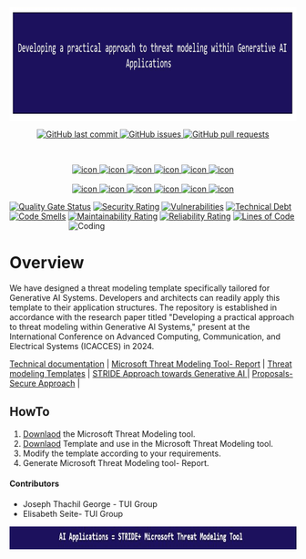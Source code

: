 <p align="center">
	<a href="https://github.com/Joseph-TUI/Threat-modeling-within-Generative-AI-Systems">
		<img align="center" alt="Threat modeling-Security Practices" src="/Pic/main.JPG" height="200">
	</a>

<p align="center">
	<a href="https://github.com/Joseph-TUI/Threat-modeling-within-Generative-AI-Systems/commits/master">
    <img src="https://img.shields.io/github/last-commit/Joseph-TUI/Threat-modeling-within-Generative-AI-Systems.svg?style=flat-square&logo=github&logoColor=white"
         alt="GitHub last commit">
    <a href="https://github.com/Joseph-TUI/Threat-modeling-within-Generative-AI-Systems/issues">
    <img src="https://img.shields.io/github/issues-raw/Joseph-TUI/Threat-modeling-within-Generative-AI-Systems.svg?style=flat-square&logo=github&logoColor=white"
         alt="GitHub issues">
    <a href="https://github.com/Joseph-TUI/Threat-modeling-within-Generative-AI-Systems/pulls">
    <img src="https://img.shields.io/github/issues-pr-raw/Joseph-TUI/Threat-modeling-within-Generative-AI-Systems.svg?style=flat-square&logo=github&logoColor=white"
         alt="GitHub pull requests">
	  
  </p>

<p align="center">
 <img src="https://komarev.com/ghpvc/?username=Joseph-TUI&label=Profile%20views&color=0e75b6&style=flat" alt="" /> 
<!--  <img src="https://img.shields.io/badge/Languages-Python | Java | PHP | Typescript | Node | React -green.svg" alt="" /> -->
<!--  <img alt="Profile followers" src="https://img.shields.io/github/followers/Joseph-TUI"> -->
</p>

<div align="center">
  <img src="https://techstack-generator.vercel.app/java-icon.svg" alt="icon" width="50" height="50" />
  <img src="https://techstack-generator.vercel.app/python-icon.svg" alt="icon" width="50" height="50" />
  <img src="https://techstack-generator.vercel.app/ts-icon.svg" alt="icon" width="50" height="50" />
  <img src="https://techstack-generator.vercel.app/js-icon.svg" alt="icon"width="50" height="50" />
  <img src="https://techstack-generator.vercel.app/react-icon.svg" alt="icon" width="50" height="50" />
 <img src="https://techstack-generator.vercel.app/mysql-icon.svg" alt="icon" width="50" height="50" />
</div>

<br>

<div align="center">
  <img src="https://techstack-generator.vercel.app/docker-icon.svg" alt="icon" width="50" height="50" />
  <img src="https://techstack-generator.vercel.app/aws-icon.svg" alt="icon" width="50" height="50" />
  <img src="https://techstack-generator.vercel.app/github-icon.svg" alt="icon" width="50" height="50" />
  <img src="https://techstack-generator.vercel.app/prettier-icon.svg" alt="icon" width="50" height="50" />
  <img src="https://techstack-generator.vercel.app/restapi-icon.svg" alt="icon" width="50" height="50" />
  <img src="https://techstack-generator.vercel.app/graphql-icon.svg" alt="icon" width="50" height="50" />
</div>

[![Quality Gate Status](https://sonarcloud.io/api/project_badges/measure?project=Joseph-TUI_Threat-modeling-within-Generative-AI-Systems&metric=alert_status)](https://sonarcloud.io/summary/new_code?id=Joseph-TUI_Threat-modeling-within-Generative-AI-Systems)
[![Security Rating](https://sonarcloud.io/api/project_badges/measure?project=Joseph-TUI_Threat-modeling-within-Generative-AI-Systems&metric=security_rating)](https://sonarcloud.io/summary/new_code?id=Joseph-TUI_Threat-modeling-within-Generative-AI-Systems)
[![Vulnerabilities](https://sonarcloud.io/api/project_badges/measure?project=Joseph-TUI_Threat-modeling-within-Generative-AI-Systems&metric=vulnerabilities)](https://sonarcloud.io/summary/new_code?id=Joseph-TUI_Threat-modeling-within-Generative-AI-Systems)
[![Technical Debt](https://sonarcloud.io/api/project_badges/measure?project=Joseph-TUI_Threat-modeling-within-Generative-AI-Systems&metric=sqale_index)](https://sonarcloud.io/summary/new_code?id=Joseph-TUI_Threat-modeling-within-Generative-AI-Systems)
[![Code Smells](https://sonarcloud.io/api/project_badges/measure?project=Joseph-TUI_Threat-modeling-within-Generative-AI-Systems&metric=code_smells)](https://sonarcloud.io/summary/new_code?id=Joseph-TUI_Threat-modeling-within-Generative-AI-Systems)
[![Maintainability Rating](https://sonarcloud.io/api/project_badges/measure?project=Joseph-TUI_Threat-modeling-within-Generative-AI-Systems&metric=sqale_rating)](https://sonarcloud.io/summary/new_code?id=Joseph-TUI_Threat-modeling-within-Generative-AI-Systems)
[![Reliability Rating](https://sonarcloud.io/api/project_badges/measure?project=Joseph-TUI_Threat-modeling-within-Generative-AI-Systems&metric=reliability_rating)](https://sonarcloud.io/summary/new_code?id=Joseph-TUI_Threat-modeling-within-Generative-AI-Systems)
[![Lines of Code](https://sonarcloud.io/api/project_badges/measure?project=Joseph-TUI_Threat-modeling-within-Generative-AI-Systems&metric=ncloc)](https://sonarcloud.io/summary/new_code?id=Joseph-TUI_Threat-modeling-within-Generative-AI-Systems)
<img align="right" alt="Coding" width="400" src="https://user-images.githubusercontent.com/74038190/229223263-cf2e4b07-2615-4f87-9c38-e37600f8381a.gif">
<br><br>

# Overview

We have designed a threat modeling template specifically tailored for Generative AI Systems. Developers and architects can readily apply this template to their application structures. The repository is established in accordance with the research paper titled "Developing a practical approach to threat modeling within Generative AI Systems," present at the International Conference on Advanced Computing, Communication, and Electrical Systems (ICACCES) in 2024.	 


<p align="left">
	<a href="https://github.com/Joseph-TUI/Threat-modeling-within-Generative-AI-Systems/tree/main/tecdoc">Technical documentation</a> |
	<a href="https://github.com/Joseph-TUI/Threat-modeling-within-Generative-AI-Systems/tree/main/Reports">Microsoft Threat Modeling Tool- Report</a> |
	<a href="https://github.com/Joseph-TUI/Threat-modeling-within-Generative-AI-Systems/tree/main/templates">Threat modeling Templates</a> |
	<a href="https://github.com/Joseph-TUI/Threat-modeling-within-Generative-AI-Systems/blob/main/doc/README.md">STRIDE Approach towards Generative AI </a>|
	<a href="https://github.com/Joseph-TUI/Threat-modeling-within-Generative-AI-Systems/blob/main/doc/README.md#proposals--secure-approach">Proposals- Secure Approach</a> |
</a>
</p>

## HowTo
1. [Downlaod](https://aka.ms/threatmodelingtool) the Microsoft Threat Modeling tool.
2. [Downlaod](https://github.com/Joseph-TUI/Threat-modeling-within-Generative-AI-Systems/blob/main/templates/Microsoft%20Threat%20Modeling-AI-Systems.tm7) Template and use in the Microsoft Threat Modeling tool.
3. Modify the template according to your requirements.
4. Generate Microsoft Threat Modeling tool- Report.

#### Contributors
* Joseph Thachil George - TUI Group
* Elisabeth Seite- TUI Group
<p align="center">
	<a href="https://github.com/Joseph-TUI/Threat-modeling-within-Generative-AI-Systems">
		<img align="center" alt="Threat modeling-Security Practices" src="/Pic/main1.JPG" height="40">
	</a>
</p>
